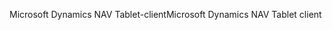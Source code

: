 <span data-ttu-id="1e3f4-101">Microsoft Dynamics NAV Tablet-client</span><span class="sxs-lookup"><span data-stu-id="1e3f4-101">Microsoft Dynamics NAV Tablet client</span></span>